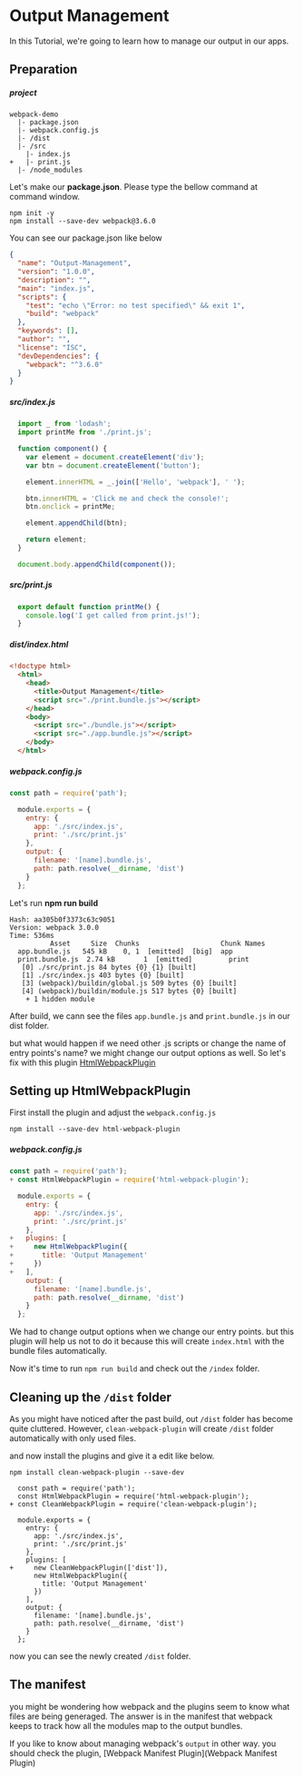 Output Management
=================
In this Tutorial, we're going to learn how to manage our output in our apps.

Preparation
-------------
##### project

```
webpack-demo
  |- package.json
  |- webpack.config.js
  |- /dist
  |- /src
    |- index.js
+   |- print.js
  |- /node_modules
```

Let's make our <b>package.json</b>. Please type the bellow command at command window.

```
npm init -y
npm install --save-dev webpack@3.6.0
```

You can see our package.json like below

```json
{
  "name": "Output-Management",
  "version": "1.0.0",
  "description": "",
  "main": "index.js",
  "scripts": {
    "test": "echo \"Error: no test specified\" && exit 1",
    "build": "webpack"
  },
  "keywords": [],
  "author": "",
  "license": "ISC",
  "devDependencies": {
    "webpack": "^3.6.0"
  }
}
```

##### src/index.js
```js
  import _ from 'lodash';
  import printMe from './print.js';

  function component() {
    var element = document.createElement('div');
    var btn = document.createElement('button');

    element.innerHTML = _.join(['Hello', 'webpack'], ' ');

    btn.innerHTML = 'Click me and check the console!';
    btn.onclick = printMe;

    element.appendChild(btn);

    return element;
  }

  document.body.appendChild(component());
```

##### src/print.js
```js
  export default function printMe() {
    console.log('I get called from print.js!');
  }
```

##### dist/index.html
```html
<!doctype html>
  <html>
    <head>
      <title>Output Management</title>
      <script src="./print.bundle.js"></script>
    </head>
    <body>
      <script src="./bundle.js"></script>
      <script src="./app.bundle.js"></script>
    </body>
  </html>
```

##### webpack.config.js

```js
const path = require('path');

  module.exports = {
    entry: {
      app: './src/index.js',
      print: './src/print.js'
    },
    output: {
      filename: '[name].bundle.js',
      path: path.resolve(__dirname, 'dist')
    }
  };
```

Let's run <b>npm run build</b>

```
Hash: aa305b0f3373c63c9051
Version: webpack 3.0.0
Time: 536ms
          Asset     Size  Chunks                    Chunk Names
  app.bundle.js   545 kB    0, 1  [emitted]  [big]  app
  print.bundle.js  2.74 kB       1  [emitted]         print
   [0] ./src/print.js 84 bytes {0} {1} [built]
   [1] ./src/index.js 403 bytes {0} [built]
   [3] (webpack)/buildin/global.js 509 bytes {0} [built]
   [4] (webpack)/buildin/module.js 517 bytes {0} [built]
    + 1 hidden module
```

After build, we cann see the files ```app.bundle.js``` and ```print.bundle.js``` in our dist folder. 

but what would happen if we need other .js scripts or change the name of entry points's name? we might change our output options as well.
So let's fix with this plugin [HtmlWebpackPlugin](https://webpack.js.org/plugins/html-webpack-plugin/)

## Setting up HtmlWebpackPlugin
First install the plugin and adjust the ```webpack.config.js```

```
npm install --save-dev html-webpack-plugin
```

##### webpack.config.js
```js
const path = require('path');
+ const HtmlWebpackPlugin = require('html-webpack-plugin');

  module.exports = {
    entry: {
      app: './src/index.js',
      print: './src/print.js'
    },
+   plugins: [
+     new HtmlWebpackPlugin({
+       title: 'Output Management'
+     })
+   ],
    output: {
      filename: '[name].bundle.js',
      path: path.resolve(__dirname, 'dist')
    }
  };
```

We had to change output options when we change our entry points. but this plugin will help us not to do it because this will create ```index.html``` with the bundle files automatically.

Now it's time to run ```npm run build``` and check out the ```/index``` folder.

## Cleaning up the ```/dist``` folder
As you might have noticed after the past build, out ```/dist``` folder has become quite cluttered. However, ```clean-webpack-plugin``` will create ```/dist``` folder automatically with only used files.

and now install the plugins and give it a edit like below.

```
npm install clean-webpack-plugin --save-dev
```

```
  const path = require('path');
  const HtmlWebpackPlugin = require('html-webpack-plugin');
+ const CleanWebpackPlugin = require('clean-webpack-plugin');

  module.exports = {
    entry: {
      app: './src/index.js',
      print: './src/print.js'
    },
    plugins: [
+     new CleanWebpackPlugin(['dist']),
      new HtmlWebpackPlugin({
        title: 'Output Management'
      })
    ],
    output: {
      filename: '[name].bundle.js',
      path: path.resolve(__dirname, 'dist')
    }
  };
```

now you can see the newly created ```/dist``` folder.


## The manifest
you might be wondering how webpack and the plugins seem to know what files are being generaged.
The answer is in the manifest that webpack keeps to track how all the modules map to the output bundles.

If you like to know about managing webpack's ```output``` in other way. you should check the plugin, [Webpack Manifest Plugin](Webpack Manifest Plugin)
